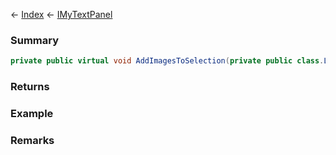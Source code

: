 ← [Index](Api-Index) ← [IMyTextPanel](Sandbox.ModAPI.Ingame.IMyTextPanel)

### Summary

```csharp
private public virtual void AddImagesToSelection(private public class.List<T> ids, bool checkExistence)
```

### Returns

### Example

### Remarks

